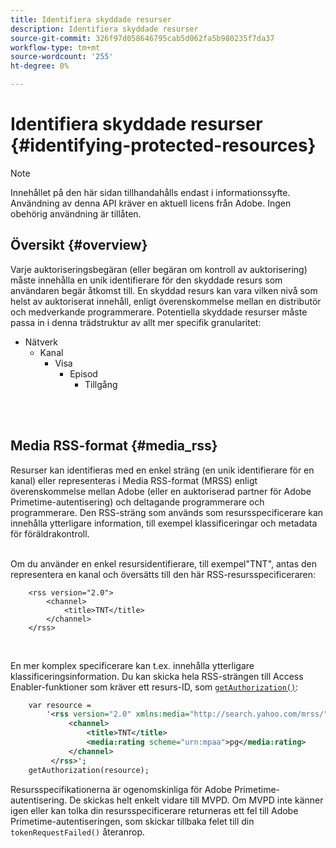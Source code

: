 ```yaml
---
title: Identifiera skyddade resurser
description: Identifiera skyddade resurser
source-git-commit: 326f97d058646795cab5d062fa5b980235f7da37
workflow-type: tm+mt
source-wordcount: '255'
ht-degree: 0%

---
```



# Identifiera skyddade resurser {#identifying-protected-resources}

>[!NOTE]
>
>Innehållet på den här sidan tillhandahålls endast i informationssyfte. Användning av denna API kräver en aktuell licens från Adobe. Ingen obehörig användning är tillåten.

## Översikt {#overview}

Varje auktoriseringsbegäran (eller begäran om kontroll av auktorisering) måste innehålla en unik identifierare för den skyddade resurs som användaren begär åtkomst till. En skyddad resurs kan vara vilken nivå som helst av auktoriserat innehåll, enligt överenskommelse mellan en distributör och medverkande programmerare. Potentiella skyddade resurser måste passa in i denna trädstruktur av allt mer specifik granularitet:

- Nätverk
   - Kanal
      - Visa
         - Episod
            - Tillgång\
                

</br>

## Media RSS-format {#media_rss}

Resurser kan identifieras med en enkel sträng (en unik identifierare för en kanal) eller representeras i Media RSS-format (MRSS) enligt överenskommelse mellan Adobe (eller en auktoriserad partner för Adobe Primetime-autentisering) och deltagande programmerare och programmerare. Den RSS-sträng som används som resursspecificerare kan innehålla ytterligare information, till exempel klassificeringar och metadata för föräldrakontroll.\
 

Om du använder en enkel resursidentifierare, till exempel&quot;TNT&quot;, antas den representera en kanal och översätts till den här RSS-resursspecificeraren:

```RSS
    <rss version="2.0"> 
        <channel>
            <title>TNT</title>
        </channel>
    </rss>
```
 

En mer komplex specificerare kan t.ex. innehålla ytterligare klassificeringsinformation. Du kan skicka hela RSS-strängen till Access Enabler-funktioner som kräver ett resurs-ID, som [`getAuthorization()`](/help/authentication/rest-api-reference.md):

```rss
    var resource = 
        '<rss version="2.0" xmlns:media="http://search.yahoo.com/mrss/"> 
             <channel>
                 <title>TNT</title>
                 <media:rating scheme="urn:mpaa">pg</media:rating>
             </channel>
         </rss>'; 
    getAuthorization(resource);
```

Resursspecifikationerna är ogenomskinliga för Adobe Primetime-autentisering. De skickas helt enkelt vidare till MVPD. Om MVPD inte känner igen eller kan tolka din resursspecificerare returneras ett fel till Adobe Primetime-autentiseringen, som skickar tillbaka felet till din `tokenRequestFailed()` återanrop.

<!--
## Related Information {#related}

-  User Metadata
-  Preflight Authorization
-->